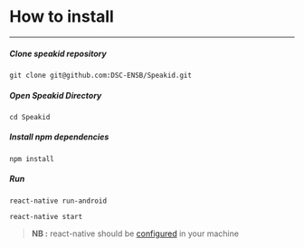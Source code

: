 # How to install 
___
##### Clone speakid repository 
`git clone git@github.com:DSC-ENSB/Speakid.git` 
##### Open Speakid Directory
`cd Speakid`
##### Install npm dependencies
`npm install` 
##### Run 

`react-native run-android`

`react-native start`

> **NB :** react-native should be [configured](http://reactnative.dev/docs/environment-setup) in your machine 